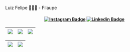 Luiz Felipe 👨🏻‍💻 - Filaupe

<h4 align="center">

[![Instagram Badge](https://img.shields.io/badge/-instagram-red?style=for-the-badge&logo=instagram&logoColor=white&link=https://github.com/mulinhagplays)](https://www.instagram.com/mulinhagplays/)
[![Linkedin Badge](https://img.shields.io/badge/-Linkedin-blue?style=for-the-badge&logo=Linkedin&logoColor=white&link=https://github.com/mulinhagplays)](https://www.linkedin.com/in/mulinhagplays/)

</h4>

| ![](http://github-profile-summary-cards.vercel.app/api/cards/stats?username=mulinhagplays&theme=nord_dark) | ![](http://github-profile-summary-cards.vercel.app/api/cards/repos-per-language?username=mulinhagplays&hide=Html&theme=nord_dark) | ![](http://github-profile-summary-cards.vercel.app/api/cards/most-commit-language?username=mulinhagplays&theme=nord_dark) |
| :-: | :-: | :-: |

| ![](http://github-profile-summary-cards.vercel.app/api/cards/profile-details?username=mulinhagplays&theme=nord_dark) | ![](https://github-readme-streak-stats.herokuapp.com/?user=mulinhagplays&hide_border=true&date_format=M%20j%5B%2C%20Y%5D&background=2D3742&stroke=2D3742&ring=6bbbca&fire=6bbbca&currStreakNum=fff&sideNums=6bbbca&currStreakLabel=6bbbca&sideLabels=fff&dates=fff) |
| :-: | :-: |
